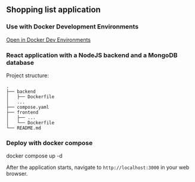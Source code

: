## Shopping list application

### Use with Docker Development Environments

[Open in Docker Dev Environments](https://open.docker.com/dashboard/dev-envs?url=https://github.com/nenault/shopping-list)

### React application with a NodeJS backend and a MongoDB database

Project structure:
```
.
├── backend
│   ├── Dockerfile
│   ...
├── compose.yaml
├── frontend
│   ├── ...
│   └── Dockerfile
└── README.md
```
### Deploy with docker compose

docker compose up -d

After the application starts, navigate to `http://localhost:3000` in your web browser.
